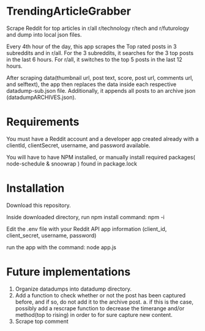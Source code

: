 # TrendingArticleGrabber
Scrape Reddit for top articles in r/all r/technology r/tech and r/futurology and dump into local json files.

Every 4th hour of the day, this app scrapes the Top rated posts in 3 subreddits and in r/all.
For the 3 subreddits, it searches for the 3 top posts in the last 6 hours.
For r/all, it switches to the top 5 posts in the last 12 hours.

After scraping data(thumbnail url, post text, score, post url, comments url, and selftext), the app then replaces the data inside each respective datadump-sub.json file. Additionally, it appends all posts to an archive json (datadumpARCHIVES.json). 

# Requirements

You must have a Reddit account and a developer app created already with a clientId, clientSecret, username, and password available.

You will have to have NPM installed, or manually install required packages( node-schedule & snoowrap ) found in package.lock

# Installation

Download this repository.

Inside downloaded directory, run npm install command: npm -i

Edit the .env file with your Reddit API app information (client_id, client_secret, username, password)

run the app with the command: node app.js

# Future implementations

1. Organize datadumps into datadump directory.
2. Add a function to check whether or not the post has been captured before, and if so, do not add it to the archive post.
  a. if this is the case, possibly add a rescrape function to decrease the timerange and/or method(top to rising) in order to for sure capture new content.
3. Scrape top comment
